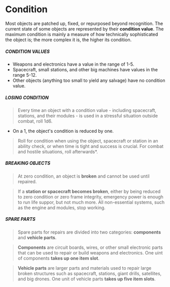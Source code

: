 
# Condition

 
 Most objects are patched up, fixed, or repurposed beyond recognition. The current state of some objects are represented by their **condition value**. The maximum condition is mainly a measure of how technically sophisticated the object is; the more complex it is, the higher its condition.

##### CONDITION VALUES
- Weapons and electronics have a value in the range of 1-5.
- Spacecraft, small stations, and other big machines have values in the range 5-12.
- Other objects (anything too small to yield any salvage) have no condition value.


##### LOSING CONDITION
> Every time an object with a condition value - including spacecraft, stations, and their modules - is used in a stressful situation outside combat, roll 1d6.
- On a 1, the object's condition is reduced by one.
> Roll for condition when using the object, spacecraft or station in an ability check, or when time is tight and success is crucial. For combat and hostile situations, roll afterwards*.


##### BREAKING OBJECTS
> At zero condition, an object is **broken** and cannot be used until repaired.

> If a **station or spacecraft becomes broken**, either by  being reduced to zero condition or zero frame integrity, emergency power is enough to run life suppor, but not much more. All non-essential systems, such as the engine and modules, stop working.


##### SPARE PARTS
> Spare parts for repairs are divided into two categories: **components** and **vehicle parts**.

> **Components** are circuit boards, wires, or other small electronic parts that can be used to repair or build weapons and electronics. One uint of components **takes up one item slot**.

> **Vehicle parts** are larger parts and materials used to repair large broken structures such as spacecraft, stations, giant drills, satellites, and big drones. One unit of vehicle parts **takes up five item slots**.


